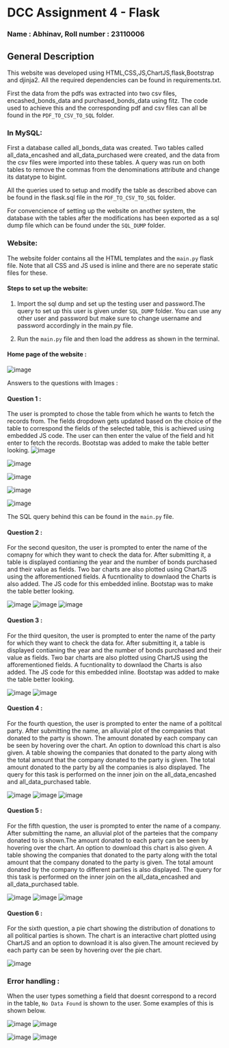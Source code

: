 # DCC Assignment 4 - Flask
### Name : Abhinav, Roll number : 23110006

## General Description
This website was developed using HTML,CSS,JS,ChartJS,flask,Bootstrap and djinja2. All the required dependencies can be found in requirements.txt.

First the data from the pdfs was extracted into two csv files, encashed_bonds_data and purchased_bonds_data using fitz. The code used to achieve this and the corresponding pdf and csv files can all be found in the `PDF_TO_CSV_TO_SQL` folder.

### In MySQL:


First a database called all_bonds_data was created.
Two tables called all_data_encashed and all_data_purchased were created, and the data from the csv files were imported into these tables. A query was run on both tables to remove the commas from the denominations attribute and change its datatype to bigint.


All the queries used to setup and modify the table as described above can be found in the flask.sql file in the `PDF_TO_CSV_TO_SQL` folder.

For convencience of setting up the website on another system, the database with the tables after the modifications has been exported as a sql dump file which can be found under the `SQL_DUMP` folder.

### Website:


The website folder contains all the HTML templates and the `main.py` flask file. Note that all CSS and JS used is inline and there are no seperate static files for these.

#### Steps to set up the website:


1. Import the sql dump and set up the testing user and password.The query to set up this user is given under `SQL_DUMP` folder. You can use any other user and password but make
   sure to change username and password accordingly in the main.py file.

2. Run the `main.py` file and then load the address as shown in the terminal.

#### Home page of the website :

![image](https://github.com/NiTr0z0/flask_practice/assets/162600608/8df96871-1ecb-4373-a509-40279a6c7d61)

Answers to the questions with Images :

#### Question 1 :

The user is prompted to chose the table from which he wants to fetch the records from. The fields dropdown gets updated based on the choice of the table to correspond the fields of the selected table, this is achieved using embedded JS code. The user can then enter the value of the field and hit enter to fetch the records. Bootstap was added to make the table better looking.
![image](https://github.com/NiTr0z0/flask_practice/assets/162600608/a9689b99-c90b-45f5-a27c-1a4b76346e3c)

![image](https://github.com/NiTr0z0/flask_practice/assets/162600608/8d80840f-f11d-4c8b-aae7-21c1c71127b8)

![image](https://github.com/NiTr0z0/flask_practice/assets/162600608/bd1131a9-9b3f-4217-a751-0538e53db300)

![image](https://github.com/NiTr0z0/DCC_Assigment_4/assets/162600608/e0b3b69b-7280-44fa-a32f-5781e72495ff)

![image](https://github.com/NiTr0z0/DCC_Assigment_4/assets/162600608/e824f263-1c60-4b61-a344-1a7a591884e1)

The SQL query behind this can be found in the `main.py` file.

#### Question 2 :

For the second quesiton, the user is prompted to enter the name of the comapny for which they want to check the data for. After submitting it, a table is displayed contianing the year and the number of bonds purchased and their value as fields. Two bar charts are also plotted using ChartJS using the afforementioned fields. A fucntionality to downlaod the Charts is also added. The JS code for this embedded inline. Bootstap was to make the table better looking.

![image](https://github.com/NiTr0z0/flask_practice/assets/162600608/3c79dca3-cdf0-4be3-8824-d8bb2ea9fbeb)
![image](https://github.com/NiTr0z0/flask_practice/assets/162600608/2fdc05b5-baf6-4815-bc63-c618c64b12cb)
![image](https://github.com/NiTr0z0/flask_practice/assets/162600608/5481071a-d1ca-4085-875e-d4f235c2907e)

#### Question 3 :

For the third quesiton, the user is prompted to enter the name of the party for which they want to check the data for. After submitting it, a table is displayed contianing the year and the number of bonds purchased and their value as fields. Two bar charts are also plotted using ChartJS using the afforementioned fields. A fucntionality to downlaod the Charts is also added. The JS code for this embedded inline. Bootstap was added to make the table better looking.

![image](https://github.com/NiTr0z0/flask_practice/assets/162600608/9ce9e1c1-496b-4207-a6c0-33c4cb969f86)
![image](https://github.com/NiTr0z0/flask_practice/assets/162600608/755a3146-7477-4472-b917-0fb3d0537437)

#### Question 4 :

For the fourth question, the user is prompted to enter the name of a poltitcal party. After submitting the name, an alluvial plot of the companies that donated to the party is shown. The amount donated by each company can be seen by hovering over the chart. An option to download this chart is also given. A table showing the companies that donated to the party along with the total amount that the company donated to the party is given. The total amount donated to the party by all the companies is also displayed. The query for this task is performed on the inner join on the all_data_encashed and all_data_purchased table.

![image](https://github.com/NiTr0z0/flask_practice/assets/162600608/c00e07db-c463-4f54-962c-8e1377c047c2)
![image](https://github.com/NiTr0z0/flask_practice/assets/162600608/22d30a6d-a916-4423-b42b-a4ce8f978aa7)
![image](https://github.com/NiTr0z0/flask_practice/assets/162600608/5e75f79d-7924-4444-ba68-22f3c85c7539)

#### Question 5 :

For the fifth question, the user is prompted to enter the name of a company. After submitting the name, an alluvial plot of the parteies that the company donated to is shown.The amount donated to each party can be seen by hovering over the chart. An option to download this chart is also given. A table showing the companies that donated to the party along with the total amount that the company donated to the party is given. The total amount donated by the company to different parties is also displayed. The query for this task is performed on the inner join on the all_data_encashed and all_data_purchased table.

![image](https://github.com/NiTr0z0/flask_practice/assets/162600608/a54103e8-bb29-4cc8-a308-d4f49eac4c62)
![image](https://github.com/NiTr0z0/flask_practice/assets/162600608/457a0d5d-ff9b-4f13-8b11-71db238d169b)
![image](https://github.com/NiTr0z0/flask_practice/assets/162600608/b3a7f996-a6dd-4339-bfda-b9ac25281c80)


#### Question 6 :

For the sixth question, a pie chart showing the distribution of donations to all political parties is shown. The chart is an interactive chart plotted using ChartJS and an option to download it is also given.The amount recieved by each party can be seen by hovering over the pie chart.

![image](https://github.com/NiTr0z0/flask_practice/assets/162600608/aefdaef5-fd0b-46e0-8112-b84079624677)




### Error handling : 

When the user types something a field that doesnt correspond to a record in the table, `No Data Found` is shown to the user. Some examples of this is shown below.


![image](https://github.com/NiTr0z0/DCC_Assigment_4/assets/162600608/3e931c4d-6945-4244-b448-e91d4d33581c)
![image](https://github.com/NiTr0z0/DCC_Assigment_4/assets/162600608/c825f5fa-d839-4f4d-a10b-a858b08e3f02)

![image](https://github.com/NiTr0z0/DCC_Assigment_4/assets/162600608/0bd9a20d-8a4d-4b89-ba03-99fa84abeb21)
![image](https://github.com/NiTr0z0/DCC_Assigment_4/assets/162600608/b936927e-fbcc-4d28-b41c-0d17bd36b0fa)





